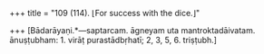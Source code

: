 +++
title = "109 (114). ⌊For success with the dice.⌋"

+++
[Bādarāyaṇi.*—saptarcam. āgneyam uta mantroktadāivatam. ānuṣṭubham: 1. virāṭ purastādbṛhatī; 2, 3, 5, 6. triṣṭubh.]
